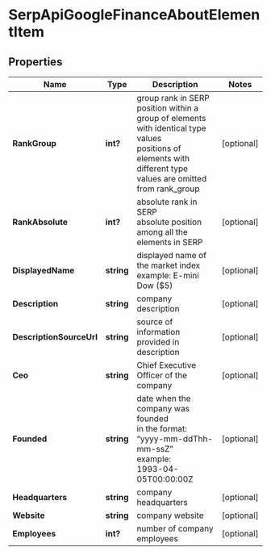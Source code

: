 # SerpApiGoogleFinanceAboutElementItem


## Properties

| Name | Type | Description | Notes |
|------------ | ------------- | ------------- | -------------|
**RankGroup** | **int?** | group rank in SERP<br>position within a group of elements with identical type values<br>positions of elements with different type values are omitted from rank_group |[optional]|
**RankAbsolute** | **int?** | absolute rank in SERP<br>absolute position among all the elements in SERP |[optional]|
**DisplayedName** | **string** | displayed name of the market index<br>example: E-mini Dow ($5) |[optional]|
**Description** | **string** | company description |[optional]|
**DescriptionSourceUrl** | **string** | source of information provided in description |[optional]|
**Ceo** | **string** | Chief Executive Officer of the company |[optional]|
**Founded** | **string** | date when the company was founded<br>in the format: “yyyy-mm-ddThh-mm-ssZ”<br>example:<br>1993-04-05T00:00:00Z |[optional]|
**Headquarters** | **string** | company headquarters |[optional]|
**Website** | **string** | company website |[optional]|
**Employees** | **int?** | number of company employees |[optional]|
